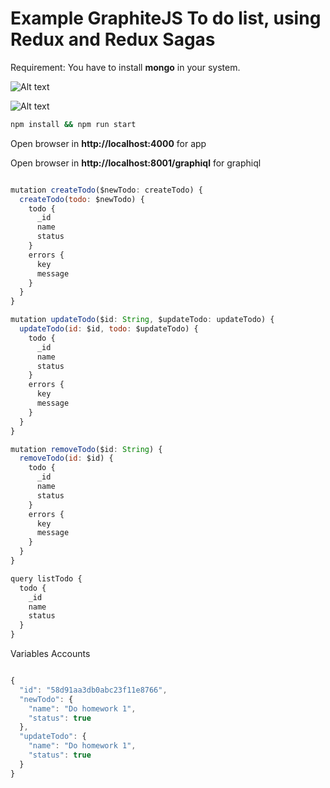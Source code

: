 # Example GraphiteJS To do list, using Redux and Redux Sagas

Requirement: You have to install **mongo** in your system.


![Alt text](https://github.com/graphitejs/graphitejs/blob/master/examples/todo-list-redux-sagas/screenshot/todo-list.png)

![Alt text](https://github.com/graphitejs/graphitejs/blob/master/examples/todo-list-redux-sagas/screenshot/todo-list-redux.png)

```bash
npm install && npm run start
```


Open browser in **http://localhost:4000** for app

Open browser in **http://localhost:8001/graphiql** for graphiql


```javascript

mutation createTodo($newTodo: createTodo) {
  createTodo(todo: $newTodo) {
    todo {
      _id
      name
      status
    }
    errors {
      key
      message
    }
  }
}

mutation updateTodo($id: String, $updateTodo: updateTodo) {
  updateTodo(id: $id, todo: $updateTodo) {
    todo {
      _id
      name
      status
    }
    errors {
      key
      message
    }
  }
}

mutation removeTodo($id: String) {
  removeTodo(id: $id) {
    todo {
      _id
      name
      status
    }
    errors {
      key
      message
    }
  }
}

query listTodo {
  todo {
    _id
    name
    status
  }
}


```

Variables Accounts


```Javascript

{
  "id": "58d91aa3db0abc23f11e8766",
  "newTodo": {
    "name": "Do homework 1",
    "status": true
  },
  "updateTodo": {
    "name": "Do homework 1",
    "status": true
  }
}

```

